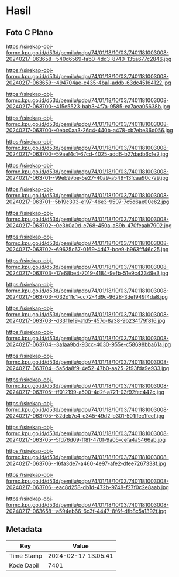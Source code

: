 # Hasil

## Foto C Plano

https://sirekap-obj-formc.kpu.go.id/d53d/pemilu/pdpr/74/01/18/10/03/7401181003008-20240217-063658--540d6569-fab0-4dd3-8740-135a677c2846.jpg

https://sirekap-obj-formc.kpu.go.id/d53d/pemilu/pdpr/74/01/18/10/03/7401181003008-20240217-063659--494704ae-c435-4ba1-addb-63dc45164122.jpg

https://sirekap-obj-formc.kpu.go.id/d53d/pemilu/pdpr/74/01/18/10/03/7401181003008-20240217-063700--415e5523-bab3-4f7a-9585-ea7aea05638b.jpg

https://sirekap-obj-formc.kpu.go.id/d53d/pemilu/pdpr/74/01/18/10/03/7401181003008-20240217-063700--0ebc0aa3-26c4-440b-a478-cb7ebe36d056.jpg

https://sirekap-obj-formc.kpu.go.id/d53d/pemilu/pdpr/74/01/18/10/03/7401181003008-20240217-063700--59aef4c1-67cd-4025-add6-b27dadb6c1e2.jpg

https://sirekap-obj-formc.kpu.go.id/d53d/pemilu/pdpr/74/01/18/10/03/7401181003008-20240217-063701--99eb97be-5e27-40a9-a549-13fcaa90c7a9.jpg

https://sirekap-obj-formc.kpu.go.id/d53d/pemilu/pdpr/74/01/18/10/03/7401181003008-20240217-063701--5b19c303-e197-46e3-9507-7c5d6ae00e62.jpg

https://sirekap-obj-formc.kpu.go.id/d53d/pemilu/pdpr/74/01/18/10/03/7401181003008-20240217-063702--0e3b0a0d-e768-450a-a89b-470feaab7902.jpg

https://sirekap-obj-formc.kpu.go.id/d53d/pemilu/pdpr/74/01/18/10/03/7401181003008-20240217-063702--69625c67-0169-4d47-bce9-b963fff46c25.jpg

https://sirekap-obj-formc.kpu.go.id/d53d/pemilu/pdpr/74/01/18/10/03/7401181003008-20240217-063703--17e68be4-7019-4184-9efb-51e9c43349e3.jpg

https://sirekap-obj-formc.kpu.go.id/d53d/pemilu/pdpr/74/01/18/10/03/7401181003008-20240217-063703--032d11c1-cc72-4d9c-9628-3def949f4da8.jpg

https://sirekap-obj-formc.kpu.go.id/d53d/pemilu/pdpr/74/01/18/10/03/7401181003008-20240217-063703--d3311e19-a1d5-457c-8a38-9b234f79f816.jpg

https://sirekap-obj-formc.kpu.go.id/d53d/pemilu/pdpr/74/01/18/10/03/7401181003008-20240217-063704--3a1aa9bd-93cc-4030-955e-c58698bba61a.jpg

https://sirekap-obj-formc.kpu.go.id/d53d/pemilu/pdpr/74/01/18/10/03/7401181003008-20240217-063704--5a5da8f9-4e52-47b0-aa25-2f93fda9e933.jpg

https://sirekap-obj-formc.kpu.go.id/d53d/pemilu/pdpr/74/01/18/10/03/7401181003008-20240217-063705--ff012199-a500-4d2f-a721-03f92fec442c.jpg

https://sirekap-obj-formc.kpu.go.id/d53d/pemilu/pdpr/74/01/18/10/03/7401181003008-20240217-063705--82deb7c4-e345-49d2-b301-501ffec1fecf.jpg

https://sirekap-obj-formc.kpu.go.id/d53d/pemilu/pdpr/74/01/18/10/03/7401181003008-20240217-063705--5fd76d09-ff81-470f-9a05-cefa4a5466ab.jpg

https://sirekap-obj-formc.kpu.go.id/d53d/pemilu/pdpr/74/01/18/10/03/7401181003008-20240217-063706--16fa3de7-a460-4e97-afe2-dfee7267338f.jpg

https://sirekap-obj-formc.kpu.go.id/d53d/pemilu/pdpr/74/01/18/10/03/7401181003008-20240217-063706--eac8d258-db1d-472b-9748-f27f0c2e8aab.jpg

https://sirekap-obj-formc.kpu.go.id/d53d/pemilu/pdpr/74/01/18/10/03/7401181003008-20240217-063658--a594eb66-6c3f-4447-8f6f-dfb8c5a1392f.jpg


## Metadata

| Key        | Value               |
| ---------- | ------------------- |
| Time Stamp | 2024-02-17 13:05:41 |
| Kode Dapil | 7401                |



